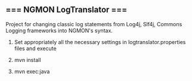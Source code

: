 ## === NGMON LogTranslator ===

Project for changing classic log statements from Log4j, Slf4j, Commons Logging frameworks into NGMON's syntax.

1) Set appropriately all the necessary settings in logtranslator.properties files and execute

2) mvn install

3) mvn exec:java